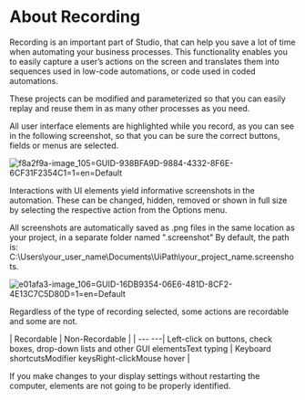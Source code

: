 ﻿# About Recording

Recording is an important part of Studio, that can help you save a lot of time when automating
                                    your business processes. This functionality enables you to
                                    easily capture a user’s actions on the screen and translates
                                    them into sequences used in low-code automations, or code used
                                    in coded automations.

These projects can be modified and parameterized so that you can easily replay and reuse them in as many other processes as you need.

All user interface elements are highlighted while you record, as you can see in the following screenshot, so that you can be sure the correct buttons, fields or menus are selected.

![f8a2f9a-image_105=GUID-938BFA9D-9884-4332-8F6E-6CF31F2354C1=1=en=Default](/images/f8a2f9a-image_105=GUID-938BFA9D-9884-4332-8F6E-6CF31F2354C1=1=en=Default.png)

Interactions with UI elements yield informative screenshots in the automation. These can be changed, hidden, removed or shown in full size by selecting the respective action from the Options menu.

All screenshots are automatically saved as .png files in the same location as your project, in a separate folder named ".screenshot" By default, the path is: C:\Users\your_user_name\Documents\UiPath\your_project_name\.screenshots.

![e01afa3-image_106=GUID-16DB9354-06E6-481D-8CF2-4E13C7C5D80D=1=en=Default](/images/e01afa3-image_106=GUID-16DB9354-06E6-481D-8CF2-4E13C7C5D80D=1=en=Default.png)

Regardless of the type of recording selected, some actions are recordable and some are not.


| Recordable | Non-Recordable |
| --- ---| Left-click on buttons, check boxes, drop-down lists and other GUI elementsText typing | Keyboard shortcutsModifier keysRight-clickMouse hover |

If you make changes to your display settings without restarting the computer, elements are not going to be properly identified.
